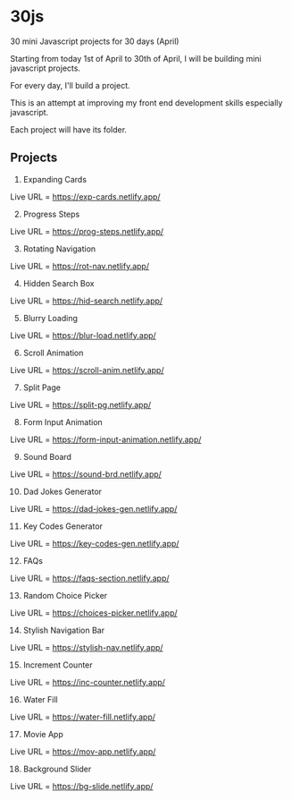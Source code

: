 # 30js
 30 mini Javascript projects for 30 days (April) 

 Starting from today 1st of April to 30th of April, I will be building mini javascript projects.

 For every day, I'll build a project.

 This is an attempt at improving my front end development skills especially javascript.

 Each project will have its folder.

## Projects

1. Expanding Cards

Live URL = https://exp-cards.netlify.app/


2. Progress Steps

Live URL = https://prog-steps.netlify.app/


3. Rotating Navigation

Live URL = https://rot-nav.netlify.app/


4. Hidden Search Box

Live URL = https://hid-search.netlify.app/


5. Blurry Loading

Live URL = https://blur-load.netlify.app/


6. Scroll Animation

Live URL = https://scroll-anim.netlify.app/

7. Split Page

Live URL = https://split-pg.netlify.app/

8. Form Input Animation

Live URL = https://form-input-animation.netlify.app/

9. Sound Board

Live URL = https://sound-brd.netlify.app/

10. Dad Jokes Generator

Live URL = https://dad-jokes-gen.netlify.app/

11. Key Codes Generator

Live URL = https://key-codes-gen.netlify.app/

12. FAQs

Live URL = https://faqs-section.netlify.app/

13. Random Choice Picker

Live URL = https://choices-picker.netlify.app/

14. Stylish Navigation Bar

Live URL = https://stylish-nav.netlify.app/

15. Increment Counter

Live URL = https://inc-counter.netlify.app/

16. Water Fill

Live URL = https://water-fill.netlify.app/

17. Movie App

Live URL = https://mov-app.netlify.app/

18. Background Slider

Live URL = https://bg-slide.netlify.app/

